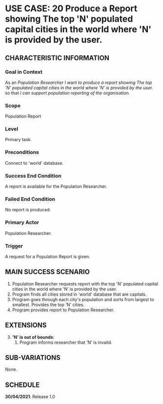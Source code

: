 # USE CASE: 20 Produce a Report showing The top 'N' populated capital cities in the world where 'N' is provided by the user.

## CHARACTERISTIC INFORMATION

### Goal in Context

As an *Population  Researcher* I want *to produce a report showing The top 'N' populated capital cities in the world where 'N' is provided by the user.* so that *I can support population reporting of the organisation.*

### Scope

Population Report

### Level

Primary task.

### Preconditions

Connect to 'world' database.

### Success End Condition

A report is available for the Population Researcher.

### Failed End Condition

No report is produced.

### Primary Actor

Population Researcher.

### Trigger

A request for a Population Report is given.

## MAIN SUCCESS SCENARIO

1. Population Researcher requests report with the top 'N' populated capital cities in the world where 'N' is provided by the user.
2. Program finds all cities stored in 'world' database that are capitals.
3. Program goes through each city's population and sorts from largest to smallest. Provides the top 'N' cities.
4. Program provides report to Population Researcher.

## EXTENSIONS

3. **'N' is out of bounds**:
    1. Program informs researcher that 'N' is invaild.

## SUB-VARIATIONS

None.

## SCHEDULE

**30/04/2021**: Release 1.0